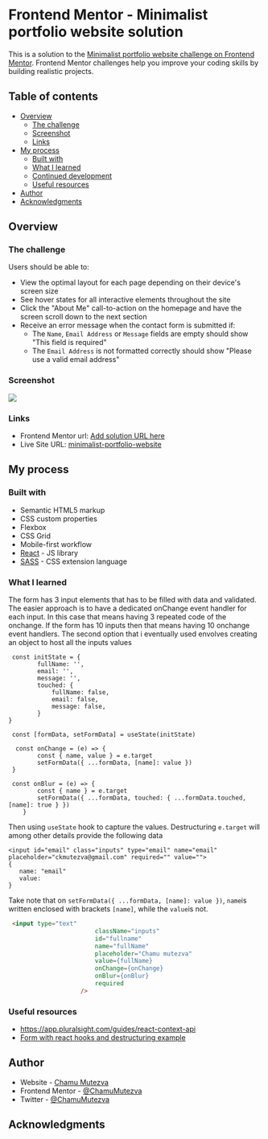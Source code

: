 # Frontend Mentor - Minimalist portfolio website solution

This is a solution to the [Minimalist portfolio website challenge on Frontend Mentor](https://www.frontendmentor.io/challenges/minimalist-portfolio-website-LMy-ZRyiE). Frontend Mentor challenges help you improve your coding skills by building realistic projects.

## Table of contents

- [Overview](#overview)
  - [The challenge](#the-challenge)
  - [Screenshot](#screenshot)
  - [Links](#links)
- [My process](#my-process)
  - [Built with](#built-with)
  - [What I learned](#what-i-learned)
  - [Continued development](#continued-development)
  - [Useful resources](#useful-resources)
- [Author](#author)
- [Acknowledgments](#acknowledgments)

## Overview

### The challenge

Users should be able to:

- View the optimal layout for each page depending on their device's screen size
- See hover states for all interactive elements throughout the site
- Click the "About Me" call-to-action on the homepage and have the screen scroll down to the next section
- Receive an error message when the contact form is submitted if:
  - The `Name`, `Email Address` or `Message` fields are empty should show "This field is required"
  - The `Email Address` is not formatted correctly should show "Please use a valid email address"

### Screenshot

![](./screenshot.jpg)


### Links

- Frontend Mentor url: [Add solution URL here](https://your-solution-url.com)
- Live Site URL: [minimalist-portfolio-website](https://minimalist-portfolio-website.netlify.app/)

## My process

### Built with

- Semantic HTML5 markup
- CSS custom properties
- Flexbox
- CSS Grid
- Mobile-first workflow
- [React](https://reactjs.org/) - JS library
- [SASS](https://sass-lang.com/) - CSS extension language

### What I learned

The form has 3 input elements that has to be filled with data and validated. The easier approach is to have a dedicated onChange event handler for each input. In this case that means having 3 repeated code of the onchange. If the form has 10 inputs then that means having 10 onchange event handlers. The second option that i eventually used envolves creating an object to host all the inputs values

```JS
 const initState = {
        fullName: '',
        email: '',
        message: '',
        touched: {
            fullName: false,
            email: false,
            message: false,
        }
}

 const [formData, setFormData] = useState(initState)

  const onChange = (e) => {
        const { name, value } = e.target          
        setFormData({ ...formData, [name]: value })
 }

 const onBlur = (e) => {
        const { name } = e.target
        setFormData({ ...formData, touched: { ...formData.touched, [name]: true } })
    }

```
Then using `useState` hook to capture the values.
Destructuring `e.target` will among other details provide the following data
```JS
<input id="email" class="inputs" type="email" name="email" placeholder="ckmutezva@gmail.com" required="" value="">
{
​   name: "email"​​
   value: 
}
```
Take note that on `setFormData({ ...formData, [name]: value })`, `name`is written enclosed with brackets `[name]`, while the `value`is not. 

```html
 <input type="text"
                        className="inputs"
                        id="fullname"
                        name="fullName"
                        placeholder="Chamu mutezva"
                        value={fullName}
                        onChange={onChange}
                        onBlur={onBlur}
                        required
                    />
```

### Useful resources

- https://app.pluralsight.com/guides/react-context-api
- [Form with react hooks and destructuring example](https://github.com/Asabeneh/30-Days-Of-React/blob/master/22_Form_Using_Hooks/22_form_using_hooks.md)


## Author

- Website - [Chamu Mutezva](https://github.com/ChamuMutezva)
- Frontend Mentor - [@ChamuMutezva](https://www.frontendmentor.io/profile/ChamuMutezva)
- Twitter - [@ChamuMutezva](https://twitter.com/ChamuMutezva)

## Acknowledgments


